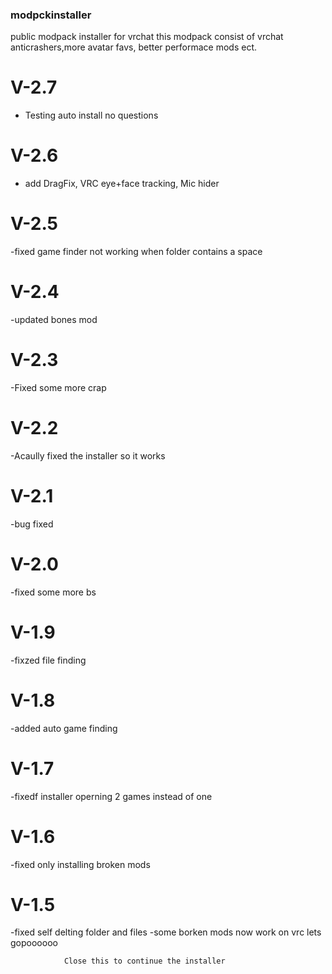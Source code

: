 ### modpckinstaller
public modpack installer for vrchat
this modpack consist of vrchat anticrashers,more avatar favs, better performace mods ect.
# V-2.7 
- Testing auto install no questions
# V-2.6
- add DragFix, VRC eye+face tracking, Mic hider
# V-2.5
-fixed game finder not working when folder contains a space
# V-2.4
-updated bones mod
# V-2.3
-Fixed some more crap
# V-2.2
-Acaully fixed the installer so it works
# V-2.1
-bug fixed
# V-2.0
-fixed some more bs
# V-1.9
-fixzed file finding
# V-1.8
-added auto game finding
# V-1.7
-fixedf installer operning 2 games instead of one
# V-1.6
-fixed only installing broken mods
# V-1.5
-fixed self delting folder and files
-some borken mods now work on vrc lets gopoooooo
                
                
                
                Close this to continue the installer